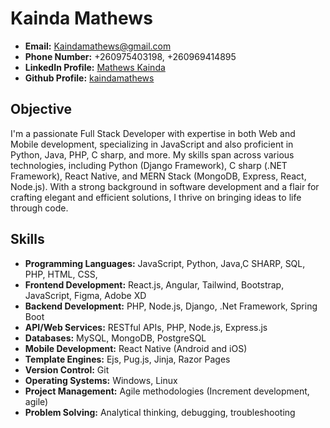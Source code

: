 # Kainda Mathews

- **Email:** Kaindamathews@gmail.com
- **Phone Number:** +260975403198, +260969414895
- **LinkedIn Profile:** [Mathews Kainda](https://www.linkedin.com/in/mathews-kainda-a63187189)
- **Github Profile:** [kaindamathews](https://github.com/kaindamathews)

## Objective

I'm a passionate Full Stack Developer with expertise in both Web and Mobile development, specializing in JavaScript and also proficient in Python, Java, PHP, C sharp, and more. My skills span across various technologies, including Python (Django Framework), C sharp (.NET Framework), React Native, and MERN Stack (MongoDB, Express, React, Node.js). With a strong background in software development and a flair for crafting elegant and efficient solutions, I thrive on bringing ideas to life through code.

## Skills

- **Programming Languages:** JavaScript, Python, Java,C SHARP, SQL, PHP, HTML, CSS,
- **Frontend Development:** React.js, Angular, Tailwind, Bootstrap, JavaScript, Figma, Adobe XD
- **Backend Development:** PHP, Node.js, Django, .Net Framework, Spring Boot
- **API/Web Services:** RESTful APIs, PHP, Node.js, Express.js
- **Databases:** MySQL, MongoDB, PostgreSQL
- **Mobile Development:** React Native (Android and iOS)
- **Template Engines:** Ejs, Pug.js, Jinja, Razor Pages
- **Version Control:** Git
- **Operating Systems:** Windows, Linux
- **Project Management:** Agile methodologies (Increment development, agile)
- **Problem Solving:** Analytical thinking, debugging, troubleshooting
